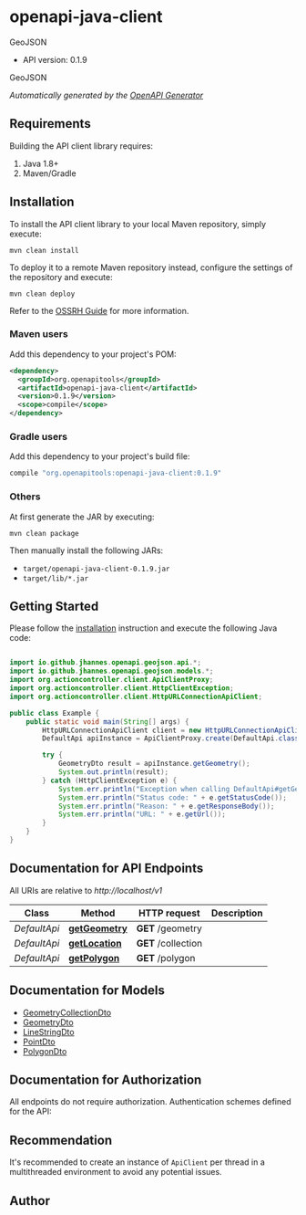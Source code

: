 # openapi-java-client

GeoJSON

- API version: 0.1.9

GeoJSON


*Automatically generated by the [OpenAPI Generator](https://openapi-generator.tech)*

## Requirements

Building the API client library requires:

1. Java 1.8+
2. Maven/Gradle

## Installation

To install the API client library to your local Maven repository, simply execute:

```shell
mvn clean install
```

To deploy it to a remote Maven repository instead, configure the settings of the repository and execute:

```shell
mvn clean deploy
```

Refer to the [OSSRH Guide](http://central.sonatype.org/pages/ossrh-guide.html) for more information.

### Maven users

Add this dependency to your project's POM:

```xml
<dependency>
  <groupId>org.openapitools</groupId>
  <artifactId>openapi-java-client</artifactId>
  <version>0.1.9</version>
  <scope>compile</scope>
</dependency>
```

### Gradle users

Add this dependency to your project's build file:

```groovy
compile "org.openapitools:openapi-java-client:0.1.9"
```

### Others

At first generate the JAR by executing:

```shell
mvn clean package
```

Then manually install the following JARs:

- `target/openapi-java-client-0.1.9.jar`
- `target/lib/*.jar`

## Getting Started

Please follow the [installation](#installation) instruction and execute the following Java code:

```java

import io.github.jhannes.openapi.geojson.api.*;
import io.github.jhannes.openapi.geojson.models.*;
import org.actioncontroller.client.ApiClientProxy;
import org.actioncontroller.client.HttpClientException;
import org.actioncontroller.client.HttpURLConnectionApiClient;

public class Example {
    public static void main(String[] args) {
        HttpURLConnectionApiClient client = new HttpURLConnectionApiClient("http://localhost/v1");
        DefaultApi apiInstance = ApiClientProxy.create(DefaultApi.class, httpClient);

        try {
            GeometryDto result = apiInstance.getGeometry();
            System.out.println(result);
        } catch (HttpClientException e) {
            System.err.println("Exception when calling DefaultApi#getGeometry");
            System.err.println("Status code: " + e.getStatusCode());
            System.err.println("Reason: " + e.getResponseBody());
            System.err.println("URL: " + e.getUrl());
        }
    }
}

```

## Documentation for API Endpoints

All URIs are relative to *http://localhost/v1*

Class | Method | HTTP request | Description
------------ | ------------- | ------------- | -------------
*DefaultApi* | [**getGeometry**](docs/DefaultApi.md#getGeometry) | **GET** /geometry | 
*DefaultApi* | [**getLocation**](docs/DefaultApi.md#getLocation) | **GET** /collection | 
*DefaultApi* | [**getPolygon**](docs/DefaultApi.md#getPolygon) | **GET** /polygon | 


## Documentation for Models

 - [GeometryCollectionDto](docs/GeometryCollectionDto.md)
 - [GeometryDto](docs/GeometryDto.md)
 - [LineStringDto](docs/LineStringDto.md)
 - [PointDto](docs/PointDto.md)
 - [PolygonDto](docs/PolygonDto.md)


## Documentation for Authorization

All endpoints do not require authorization.
Authentication schemes defined for the API:

## Recommendation

It's recommended to create an instance of `ApiClient` per thread in a multithreaded environment to avoid any potential issues.

## Author



